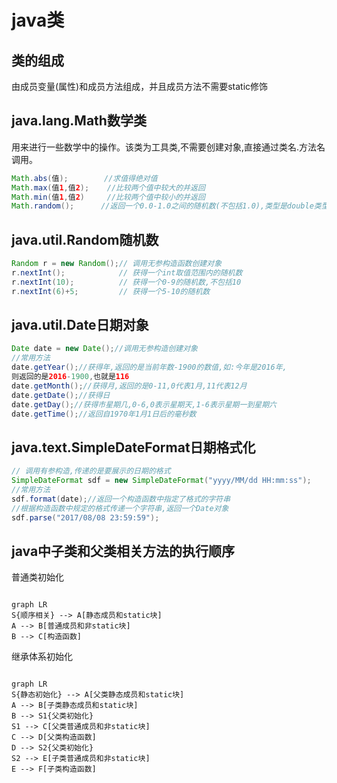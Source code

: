 # java类

## 类的组成
由成员变量(属性)和成员方法组成，并且成员方法不需要static修饰

## java.lang.Math数学类
用来进行一些数学中的操作。该类为工具类,不需要创建对象,直接通过类名.方法名调用。
```Java
Math.abs(值);        //求值得绝对值
Math.max(值1,值2);    //比较两个值中较大的并返回
Math.min(值1,值2)     //比较两个值中较小的并返回
Math.random();      //返回一个0.0-1.0之间的随机数(不包括1.0),类型是double类型的
```

## java.util.Random随机数
```Java
Random r = new Random();// 调用无参构造函数创建对象
r.nextInt();            // 获得一个int取值范围内的随机数
r.nextInt(10);          // 获得一个0-9的随机数,不包括10
r.nextInt(6)+5;         // 获得一个5-10的随机数

```

## java.util.Date日期对象
```Java
Date date = new Date();//调用无参构造创建对象
//常用方法
date.getYear();//获得年,返回的是当前年数-1900的数值,如:今年是2016年,
则返回的是2016-1900,也就是116
date.getMonth();//获得月,返回的是0-11,0代表1月,11代表12月
date.getDate();//获得日
date.getDay();//获得市星期几,0-6,0表示星期天,1-6表示星期一到星期六
date.getTime();//返回自1970年1月1日后的毫秒数

```

## java.text.SimpleDateFormat日期格式化
```Java
// 调用有参构造,传递的是要展示的日期的格式
SimpleDateFormat sdf = new SimpleDateFormat("yyyy/MM/dd HH:mm:ss");
//常用方法
sdf.format(date);//返回一个构造函数中指定了格式的字符串
//根据构造函数中规定的格式传递一个字符串,返回一个Date对象
sdf.parse("2017/08/08 23:59:59");

```


## java中子类和父类相关方法的执行顺序

普通类初始化

```mermaid

graph LR
S{顺序相关} --> A[静态成员和static块]
A --> B[普通成员和非static块]  
B --> C[构造函数]

```

继承体系初始化

```mermaid

graph LR  
S{静态初始化} --> A[父类静态成员和static块]
A --> B[子类静态成员和static块]  
B --> S1{父类初始化}
S1 --> C[父类普通成员和非static块]
C --> D[父类构造函数]
D --> S2{父类初始化}
S2 --> E[子类普通成员和非static块]
E --> F[子类构造函数]

```